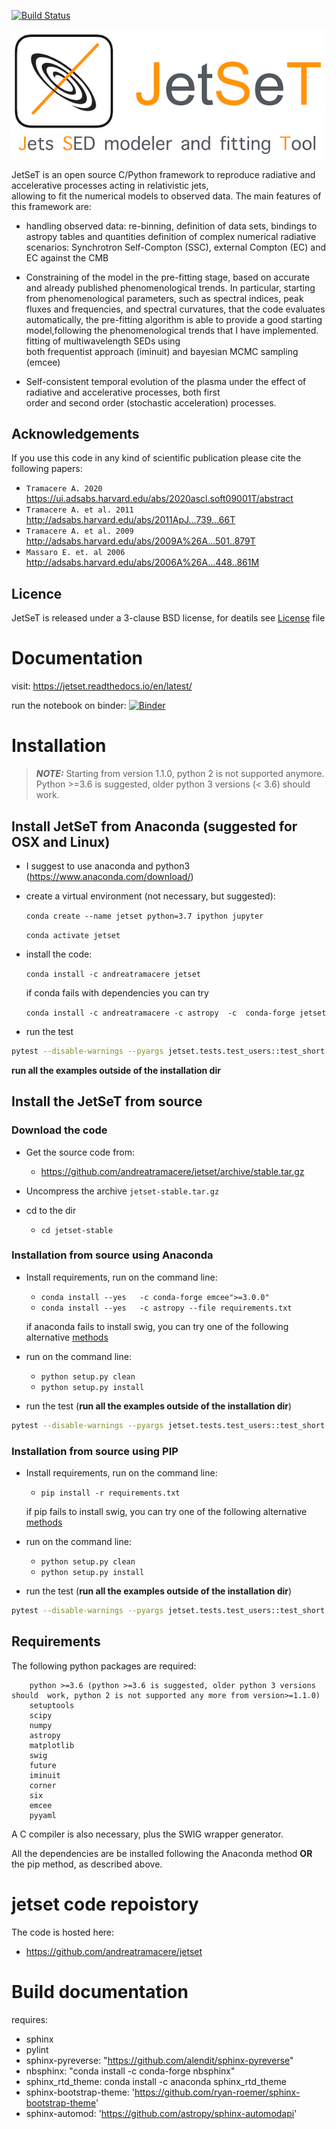 [![Build Status](https://travis-ci.org/andreatramacere/jetset.svg?branch=py23)](https://travis-ci.org/andreatramacere/jetset)


![img](./logo/logo_git.png)


JetSeT is  an open source  C/Python   framework  to reproduce radiative and accelerative processes acting in relativistic jets,  
allowing to fit the numerical models to observed data. The main features of this framework are: 

 * handling observed data: re-binning, definition of data sets, bindings to astropy tables and quantities
   definition of complex numerical radiative scenarios: Synchrotron Self-Compton (SSC), external Compton (EC) and EC 
   against the CMB 
 
 * Constraining of the model in the pre-fitting stage, based on accurate  and already published phenomenological trends. 
   In particular, starting from phenomenological parameters, such as spectral indices, peak fluxes and frequencies, and 
   spectral  curvatures, that the code evaluates automatically, the pre-fitting algorithm is able to provide a good 
   starting model,following the phenomenological trends that I have implemented. fitting of multiwavelength SEDs using  
   both frequentist approach (iminuit) and bayesian MCMC sampling (emcee)
 
 * Self-consistent temporal evolution of the plasma under the effect of radiative and accelerative processes, both first  
   order and second order (stochastic acceleration) processes.



## Acknowledgements

If you use this code in any kind of scientific publication please cite the following papers:

* `Tramacere A. 2020`  https://ui.adsabs.harvard.edu/abs/2020ascl.soft09001T/abstract
* `Tramacere A. et al. 2011` http://adsabs.harvard.edu/abs/2011ApJ...739...66T
* `Tramacere A. et al. 2009` http://adsabs.harvard.edu/abs/2009A%26A...501..879T
* `Massaro E. et. al 2006`   http://adsabs.harvard.edu/abs/2006A%26A...448..861M

## Licence

JetSeT is released under a 3-clause BSD  license,  for deatils see
[License](https://github.com/andreatramacere/jetset/blob/master/LICENSE.txt) file 


# Documentation
visit: https://jetset.readthedocs.io/en/latest/

run the notebook on binder: 
[![Binder](https://mybinder.org/badge_logo.svg)](https://mybinder.org/v2/gh/andreatramacere/jetset/master)
# Installation 
> **_NOTE:_** Starting from version 1.1.0, python 2 is not supported anymore. Python >=3.6 is suggested, older python 3 versions (< 3.6) should work.

## Install  JetSeT from Anaconda  (suggested for OSX and Linux)

 - I suggest to use anaconda and python3 (https://www.anaconda.com/download/)
 
 - create a virtual environment (not necessary, but suggested): 
 
    `conda create --name jetset python=3.7 ipython jupyter`
    
     `conda activate jetset`
     
- install the code:
  
  `conda install -c andreatramacere jetset`
  
  if conda fails with dependencies you can try
    
   `conda install -c andreatramacere -c astropy  -c  conda-forge jetset`
   

- run the test
```bash
pytest --disable-warnings --pyargs jetset.tests.test_users::test_short
 ```  

**run all the examples outside of the installation dir**

## Install the JetSeT from source 


### Download the code
   - Get the source code from: 

     - https://github.com/andreatramacere/jetset/archive/stable.tar.gz

   - Uncompress the  archive  `jetset-stable.tar.gz`
   
   - cd to  the dir 
    
     - `cd jetset-stable` 

### Installation from source using Anaconda 
 
 - Install requirements, run on the command line:
    - `conda install --yes   -c conda-forge emcee">=3.0.0"`
    - `conda install --yes   -c astropy --file requirements.txt`
  
   
   if anaconda fails to install swig, you can try one of the following alternative [methods](swig.md)
   
 - run on the command line: 
     * `python setup.py clean`
     * `python setup.py install`

 - run the test (**run all the examples outside of the installation dir**)
```bash
pytest --disable-warnings --pyargs jetset.tests.test_users::test_short
 ```  




### Installation from source using PIP 
 
 - Install requirements, run on the command line: 
   * `pip install -r requirements.txt `
    
   if pip fails to install swig, you can try one of the following alternative [methods](swig.md)
  
  - run on the command line: 
    * `python setup.py clean`
    * `python setup.py install`

 - run the test (**run all the examples outside of the installation dir**)
```bash
pytest --disable-warnings --pyargs jetset.tests.test_users::test_short
 ```    
      
   



##  Requirements
The following python packages are required:

        python >=3.6 (python >=3.6 is suggested, older python 3 versions should  work, python 2 is not supported any more from version>=1.1.0)
        setuptools
        scipy
        numpy
        astropy
        matplotlib
        swig
        future
        iminuit
        corner
        six
        emcee
        pyyaml
         


A C compiler is also necessary, plus the SWIG wrapper generator.

All the dependencies are be installed following the Anaconda method 
 **OR** the pip method, as described above.

# jetset code repoistory

The code is hosted here: 
 -  https://github.com/andreatramacere/jetset
 




# Build documentation

 requires: 
    
 - sphinx
 - pylint
 - sphinx-pyreverse: "https://github.com/alendit/sphinx-pyreverse"
 - nbsphinx: "conda install -c conda-forge nbsphinx"
 - sphinx_rtd_theme: conda install -c anaconda sphinx_rtd_theme 
 - sphinx-bootstrap-theme: 'https://github.com/ryan-roemer/sphinx-bootstrap-theme'
 - sphinx-automod: 'https://github.com/astropy/sphinx-automodapi'    
 
 
 


